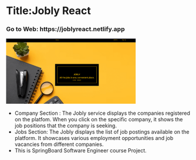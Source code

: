<h1>Title:Jobly React</h1>
  <h3>Go to Web: https://joblyreact.netlify.app </h3>
               <img width='70%' src="https://github.com/jenny4711/portfolio-site/blob/main/img/projects/jobly.png"/>
  <ul>
    <li>Company Section : The Jobly service displays the companies registered on the platfom. When you click on the specific company, it shows the job positions that the company is seeking.</li>
    <li>Jobs Section: The Jobly displays the list of job postings available on the platform. It showcases various employment opportunities and job vacancies from different companies. </li>
    <li>This is SpringBoard Software Engineer course Project.</li>
  </ul>

